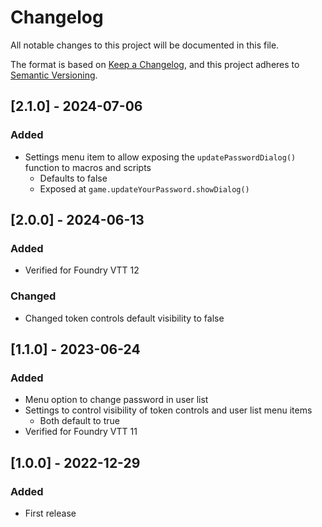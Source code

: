 # Changelog

All notable changes to this project will be documented in this file.

The format is based on [Keep a Changelog](https://keepachangelog.com/en/1.0.0/),
and this project adheres to [Semantic Versioning](https://semver.org/spec/v2.0.0.html).

## [2.1.0] - 2024-07-06

### Added

- Settings menu item to allow exposing the `updatePasswordDialog()` function to macros and scripts
  - Defaults to false
  - Exposed at `game.updateYourPassword.showDialog()`

## [2.0.0] - 2024-06-13

### Added

- Verified for Foundry VTT 12

### Changed

- Changed token controls default visibility to false

## [1.1.0] - 2023-06-24

### Added

- Menu option to change password in user list
- Settings to control visibility of token controls and user list menu items
  - Both default to true
- Verified for Foundry VTT 11

## [1.0.0] - 2022-12-29

### Added

- First release
